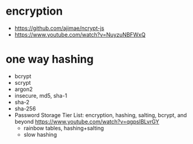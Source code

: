 
# encryption

- https://github.com/ajimae/ncrypt-js
- https://www.youtube.com/watch?v=NuyzuNBFWxQ

# one way hashing

- bcrypt
- scrypt
- argon2
- insecure, md5, sha-1
- sha-2
- sha-256
- Password Storage Tier List: encryption, hashing, salting, bcrypt, and beyond
https://www.youtube.com/watch?v=qgpsIBLvrGY
  - rainbow tables, hashing+salting
  - slow hashing